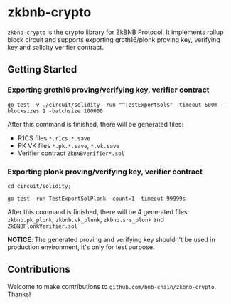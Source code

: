# zkbnb-crypto

`zkbnb-crypto` is the crypto library for ZkBNB Protocol. It implements rollup block circuit and supports exporting groth16/plonk proving key, verifying key and solidity verifier contract.


## Getting Started
### Exporting groth16 proving/verifying key, verifier contract

```shell
go test -v ./circuit/solidity -run "^TestExportSol$" -timeout 600m -blocksizes 1 -batchsize 100000
```
After this command is finished, there will be generated files: 
* R1CS files `*.r1cs.*.save` 
* PK VK files `*.pk.*.save`, `*.vk.save` 
* Verifier contract `ZkBNBVerifier*.sol`


### Exporting plonk proving/verifying key, verifier contract

```
cd circuit/solidity;

go test -run TestExportSolPlonk -count=1 -timeout 99999s
```
After this command is finished, there will be 4 generated files: `zkbnb.pk_plonk`, `zkbnb.vk_plonk`, `zkbnb.srs_plonk` and `ZkBNBPlonkVerifier.sol`

**NOTICE**: The generated proving and verifying key shouldn't be used in production environment, it's only for test purpose.

## Contributions

Welcome to make contributions to `github.com/bnb-chain/zkbnb-crypto`. Thanks!


